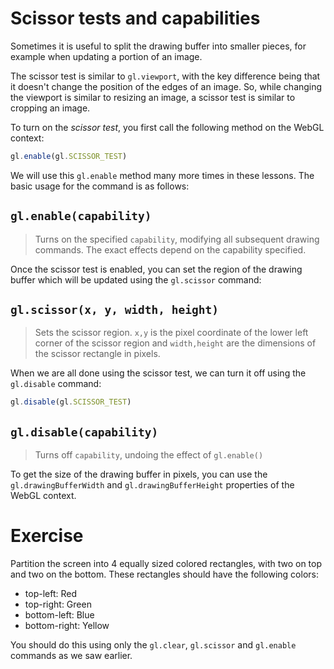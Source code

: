 # Scissor tests and capabilities

Sometimes it is useful to split the drawing buffer into smaller pieces, for
example when updating a portion of an image.

The scissor test is similar to `gl.viewport`, with the key difference being that
it doesn't change the position of the edges of an image. So, while changing the
viewport is similar to resizing an image, a scissor test is similar to cropping
an image.

To turn on the *scissor test*, you first call the following method on the WebGL
context:

```javascript
gl.enable(gl.SCISSOR_TEST)
```

We will use this `gl.enable` method many more times in these lessons.  The basic usage for the command is as follows:

## `gl.enable(capability)`

> Turns on the specified `capability`, modifying all subsequent drawing commands. The exact effects depend on the capability specified.

Once the scissor test is enabled, you can set the region of the drawing buffer which will be updated using the `gl.scissor` command:

## `gl.scissor(x, y, width, height)`

> Sets the scissor region. `x,y` is the pixel coordinate of the lower left corner of the scissor region and `width,height` are the dimensions of the scissor rectangle in pixels.

When we are all done using the scissor test, we can turn it off using the `gl.disable` command:

```javascript
gl.disable(gl.SCISSOR_TEST)
```

## `gl.disable(capability)`

> Turns off `capability`, undoing the effect of `gl.enable()`

To get the size of the drawing buffer in pixels, you can use the `gl.drawingBufferWidth` and `gl.drawingBufferHeight` properties of the WebGL context.

# Exercise

Partition the screen into 4 equally sized colored rectangles, with two on top and two on the bottom.  These rectangles should have the following colors:

* top-left: Red
* top-right: Green
* bottom-left: Blue
* bottom-right: Yellow

You should do this using only the `gl.clear`, `gl.scissor` and `gl.enable` commands as we saw earlier.
